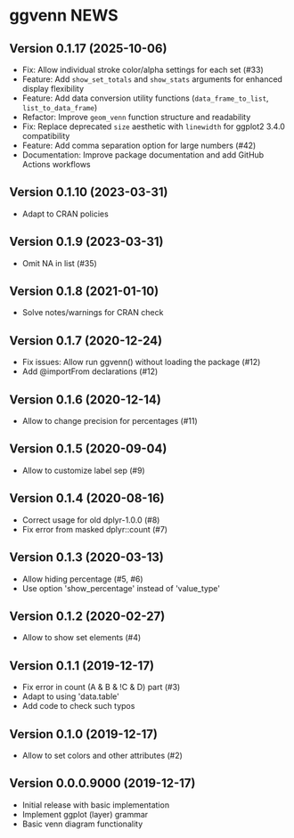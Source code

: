 # ggvenn NEWS

## Version 0.1.17 (2025-10-06)

* Fix: Allow individual stroke color/alpha settings for each set (#33)
* Feature: Add `show_set_totals` and `show_stats` arguments for enhanced display flexibility
* Feature: Add data conversion utility functions (`data_frame_to_list`, `list_to_data_frame`)
* Refactor: Improve `geom_venn` function structure and readability
* Fix: Replace deprecated `size` aesthetic with `linewidth` for ggplot2 3.4.0 compatibility
* Feature: Add comma separation option for large numbers (#42)
* Documentation: Improve package documentation and add GitHub Actions workflows

## Version 0.1.10 (2023-03-31)

* Adapt to CRAN policies

## Version 0.1.9 (2023-03-31)

* Omit NA in list (#35)

## Version 0.1.8 (2021-01-10)

* Solve notes/warnings for CRAN check

## Version 0.1.7 (2020-12-24)

* Fix issues: Allow run ggvenn() without loading the package (#12)
* Add @importFrom declarations (#12)

## Version 0.1.6 (2020-12-14)

* Allow to change precision for percentages (#11)

## Version 0.1.5 (2020-09-04)

* Allow to customize label sep (#9)

## Version 0.1.4 (2020-08-16)

* Correct usage for old dplyr-1.0.0 (#8)
* Fix error from masked dplyr::count (#7)

## Version 0.1.3 (2020-03-13)

* Allow hiding percentage (#5, #6)
* Use option 'show_percentage' instead of 'value_type'

## Version 0.1.2 (2020-02-27)

* Allow to show set elements (#4)

## Version 0.1.1 (2019-12-17)

* Fix error in count (A & B & !C & D) part (#3)
* Adapt to using 'data.table'
* Add code to check such typos

## Version 0.1.0 (2019-12-17)

* Allow to set colors and other attributes (#2)

## Version 0.0.0.9000 (2019-12-17)

* Initial release with basic implementation
* Implement ggplot (layer) grammar
* Basic venn diagram functionality
